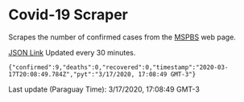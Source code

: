 # Covid-19 Scraper

Scrapes the number of confirmed cases from the [MSPBS](https://www.mspbs.gov.py/covid-19.php) web page.

[JSON Link](https://jmayalag.github.io/covid19-scrape/cases.json)
Updated every 30 minutes.
```
{"confirmed":9,"deaths":0,"recovered":0,"timestamp":"2020-03-17T20:08:49.784Z","pyt":"3/17/2020, 17:08:49 GMT-3"}
```
Last update (Paraguay Time): 3/17/2020, 17:08:49 GMT-3